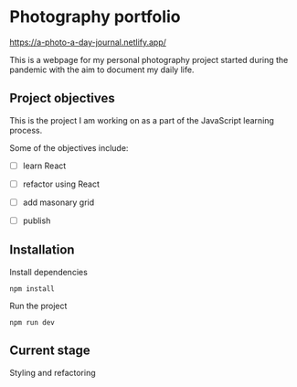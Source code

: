 # Photography portfolio

https://a-photo-a-day-journal.netlify.app/

This is a webpage for my personal photography project started during the pandemic with the aim to document my daily life.

## Project objectives

This is the project I am working on as a part of the JavaScript learning process.

Some of the objectives include:

- [ ] learn React

- [ ] refactor using React

- [ ] add masonary grid

- [ ] publish

## Installation

Install dependencies

```
npm install
```

Run the project

```
npm run dev
```

## Current stage

Styling and refactoring
